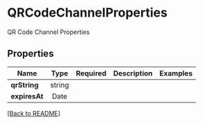# QRCodeChannelProperties

QR Code Channel Properties

## Properties

| Name | Type | Required | Description | Examples |
|------------|:-------------:|:-------------:|-------------|:-------------:|
| **qrString** | string |  |  | | |
**expiresAt** | Date |  |  | | |



[[Back to README]](../../README.md)
